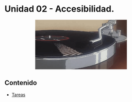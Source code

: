 # Unidad 02 - Accesibilidad.

<div align=center>
    <img src="../../extras/vinilo.gif" alt="vinilo" width="60%">
</div>

## Contenido
- [Tareas](./tareas/)